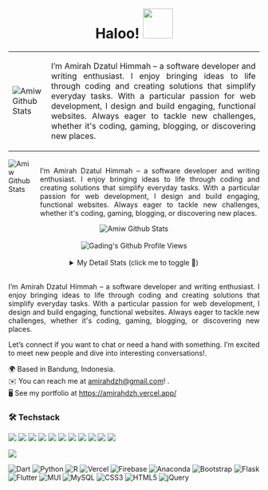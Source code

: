 <!-- ![banner](https://github.com/slvally/slvally/assets/133903731/b14e3dcd-4bd8-4d90-a11b-74be3e5461ee) -->

<h1 align="center">
  Haloo!
 <img src="https://media.tenor.com/RpXukdyagxsAAAAi/angry-fox.gif" width="60px"/>
<!--   <img src="https://media.tenor.com/YLOlmVlg304AAAAi/shiro-cute.gif" width="60px"/>  -->
</h1>

<table>
  <tr>
    <td>
      <img src="https://github-readme-stats.vercel.app/api?username=amirahdzh&show_icons=true&theme=dracula" alt="Amiw Github Stats">
    </td>
    <td>
      <p align="justify">I’m Amirah Dzatul Himmah – a software developer and writing enthusiast. I enjoy bringing ideas to life through coding and creating solutions that simplify everyday tasks. With a particular passion for web development, I design and build engaging, functional websites. Always eager to tackle new challenges, whether it's coding, gaming, blogging, or discovering new places.</p>
    </td>
  </tr>
</table>

<div style="display: flex; align-items: flex-start; gap: 20px;">
  <div>
    <img src="https://github-readme-stats.vercel.app/api?username=amirahdzh&show_icons=true&theme=dracula" alt="Amiw Github Stats">
  </div>
  <div>
    <p align="justify">I’m Amirah Dzatul Himmah – a software developer and writing enthusiast. I enjoy bringing ideas to life through coding and creating solutions that simplify everyday tasks. With a particular passion for web development, I design and build engaging, functional websites. Always eager to tackle new challenges, whether it's coding, gaming, blogging, or discovering new places.</p>
  </div>
</div>



<div align="center">
  <img src="https://github-readme-stats.vercel.app/api?username=amirahdzh&show_icons=true&theme=dracula" alt="Amiw Github Stats">
  <br><br>
  <img src="https://komarev.com/ghpvc/?username=amirahdzh&color=F4A4B5&style=flat" alt="Gading's Github Profile Views" />
<!--   <img src="https://wakatime.com/badge/user/7a831ab0-e43a-4215-aa08-92f915bed065.svg" alt="Total time coded since May 13 2019" /> -->
  <br><br>
  <details>
    <summary>My Detail Stats (click me to toggle 👀)</summary>
    <br>
    <p><img src="https://github-readme-stats.vercel.app/api/top-langs/?username=amirahdzh&theme=algolia&hide_border=true&langs_count=5" alt="Most used languages" /></p>
    <p><img src="https://github-readme-streak-stats.herokuapp.com/?user=amirahdzh&theme=algolia" alt="Stat Streak" /></p>
    <p><img src="https://github-profile-trophy.vercel.app/?username=amirahdzh&theme=algolia&margin-w=5&margin-h=5" alt="Github Trophy" /></p>
  </details>
</div>
<br>

<!-- [![Typing SVG](https://readme-typing-svg.herokuapp.com/?lines=Hi+There!;Glad+to+See+You+Here!+👋)](https://git.io/typing-svg) -->
<!-- [![Typing SVG](https://readme-typing-svg.herokuapp.com?font=Fira+Code&pause=200&color=F7CB00&width=435&lines=Hi+There!;Glad+to+See+You+Here!+👋)](https://git.io/typing-svg) -->
<!-- [![Typing SVG](https://readme-typing-svg.herokuapp.com?font=Fira&color=F7CB00&width=435&lines=Hi+There!;Glad+to+See+You+Here!+👋)](https://git.io/typing-svg) -->

<p align="justify">I’m Amirah Dzatul Himmah – a software developer and writing enthusiast. I enjoy bringing ideas to life through coding and creating solutions that simplify everyday tasks. With a particular passion for web development, I design and build engaging, functional websites. Always eager to tackle new challenges, whether it's coding, gaming, blogging, or discovering new places.<p>
<p align="justify">Let’s connect if you want to chat or need a hand with something. I’m excited to meet new people and dive into interesting conversations!.<p>

<!-- <img alt="" src="https://media.tenor.com/MYDG91HHJ-oAAAAC/vestia-zeta-hololive.gif" align="right"  width="50%" marginLeft="2em"/> -->
<!-- <img alt="" src="https://media.tenor.com/Hyma91bpX1UAAAAC/no-game-no-life-ngnl.gif" align="right"  width="50%" marginLeft="3em"/> -->
<!-- <img height="180em" src="https://github-readme-stats-eight-theta.vercel.app/api?username=rihitoRiku&show_icons=true&theme=vision-friendly-dark&include_all_commits=true&count_private=true" align="right"  width="50%" marginLeft="2em"/> -->
<!-- <img height="180em" src="https://github-readme-stats-eight-theta.vercel.app/api?username=rihitoRiku&show_icons=true&theme=dark&include_all_commits=true&count_private=true" align="right"  width="50%" marginLeft="2em"/> -->
<!-- <img alt="" src="https://media.tenor.com/Wm2_dA3yx4oAAAAd/%E3%83%A0%E3%83%BC%E3%83%8A-%E3%83%9B%E3%83%AD%E3%83%A9%E3%82%A4%E3%83%96.gif" align="right"  width="50%" marginLeft="2em"/> -->

🌍&nbsp;Based in Bandung, Indonesia.\
✉️&nbsp;You can reach me at amirahdzh@gmail.com! .\
🖥️&nbsp;See my portfolio at https://amirahdzh.vercel.app/

<!--
### 🌐 Socials

<p align="left">
  
[![LinkedIn](https://img.shields.io/badge/LinkedIn-%230077B5.svg?logo=linkedin&logoColor=white)](https://linkedin.com/in/amirahdzh) [![Instagram](https://img.shields.io/badge/Instagram-%230077B5.svg?logo=instagram&logoColor=white)](https://www.instagram.com/rihito.riku) [![Facebook](https://img.shields.io/badge/Facebook-%230077B5.svg?logo=facebook&logoColor=white)](https://www.facebook.com/rihitoRiku/)
<!-- <img src="{[BadgeURLHere](https://img.shields.io/badge/LinkedIn-0077B5?style=for-the-badge&logo=linkedin&logoColor=white)}" />
 
</p>
-->


### 🛠️ Techstack
<p align="left">
  
![](https://img.shields.io/badge/Code-JavaScript-informational?style=flat&color=informational&logo=javascript)
![](https://img.shields.io/badge/Code-React-informational?style=flat&color=informational&logo=react)
![](https://img.shields.io/badge/Code-TypeScript-informational?style=flat&color=informational)
![](https://img.shields.io/badge/Code-Node-informational?style=flat&color=informational&logo=node.js)
![](https://img.shields.io/badge/Code-Tailwind%20CSS-informational?style=flat&color=informational&logo=tailwind-css)
![](https://img.shields.io/badge/Code-Laravel-informational?style=flat&color=informational&logo=laravel)
![](https://img.shields.io/badge/Code-PHP-informational?style=flat&color=informational&logo=php)
![](https://img.shields.io/badge/Platform-Google%20Cloud-informational?style=flat&color=informational&logo=google-cloud)
![](https://img.shields.io/badge/Framework-Next.js-informational?style=flat&color=informational&logo=next.js)
![](https://img.shields.io/badge/Database-MongoDB-informational?style=flat&color=informational&logo=mongodb)
![](https://img.shields.io/badge/Framework-Express.js-informational?style=flat&color=informational&logo=express)
<!-- ![](https://img.shields.io/badge/ORM-Prisma-informational?style=flat&color=informational&logo=prisma) -->
<!-- ![](https://img.shields.io/badge/Platform-AWS-informational?style=flat&color=informational&logo=amazon-aws) -->
![](https://img.shields.io/badge/Design-Figma-informational?style=flat&color=informational&logo=figma)

</p>


![Dart](https://img.shields.io/badge/dart-%230175C2.svg?style=flat-square&logo=dart&logoColor=white) ![Python](https://img.shields.io/badge/python-3670A0?style=flat-square&logo=python&logoColor=ffdd54) ![R](https://img.shields.io/badge/r-%23276DC3.svg?style=flat-square&logo=r&logoColor=white) ![Vercel](https://img.shields.io/badge/vercel-%23000000.svg?style=flat-square&logo=vercel&logoColor=white) ![Firebase](https://img.shields.io/badge/firebase-%23039BE5.svg?style=flat-square&logo=firebase) ![Anaconda](https://img.shields.io/badge/Anaconda-%2344A833.svg?style=flat-square&logo=anaconda&logoColor=white) ![Bootstrap](https://img.shields.io/badge/bootstrap-%23563D7C.svg?style=flat-square&logo=bootstrap&logoColor=white) ![Flask](https://img.shields.io/badge/flask-%23000.svg?style=flat-square&logo=flask&logoColor=white) ![Flutter](https://img.shields.io/badge/Flutter-%2302569B.svg?style=flat-square&logo=Flutter&logoColor=white) ![MUI](https://img.shields.io/badge/MUI-%230081CB.svg?style=flat-square&logo=material-ui&logoColor=white) ![MySQL](https://img.shields.io/badge/mysql-%2300f.svg?style=flat-square&logo=mysql&logoColor=white) ![CSS3](https://img.shields.io/badge/css3-%231572B6.svg?style=flat-square&logo=css3&logoColor=white) ![HTML5](https://img.shields.io/badge/html5-%23E34F26.svg?style=flat-square&logo=html5&logoColor=white) ![jQuery](https://img.shields.io/badge/jquery-%230769AD.svg?style=flat-square&logo=jquery&logoColor=white)


<!-- # 📊 Statistics -->
<!--
<p align="start">
 <a href="https://github.com/darkRihito">
  <img height="180em" src="https://github-readme-stats-eight-theta.vercel.app/api?username=darkRihito&show_icons=true&theme=vision-friendly-dark&include_all_commits=true&count_private=true"/>
</a> 
  
<a href="https://github.com/rihitoRiku">
  <img height="180em" src="https://github-readme-stats-eight-theta.vercel.app/api?username=rihitoRiku&show_icons=true&theme=dark&include_all_commits=true&count_private=true"/>
</a> 
<a href="https://github.com/darkRihito">
  <img height="180em" src="https://github-readme-stats-eight-theta.vercel.app/api/top-langs/?username=darkRihito&layout=compact&langs_count=9&theme=dark"/>
</a>  

</p>
-->
<!-- <div><img width="80%" src="https://media.tenor.com/FDEUowEjV9oAAAAC/no-game-no-life-anime.gif"/></div> -->
<!--  <div><img width="80%" src="https://media.tenor.com/KwEWMvs2RhUAAAAC/oshi-no-ko-yaosobi.gif"/></div> -->
<!-- <div><img width="80%" src="https://github.com/slvally/slvally/blob/main/ezgif-5-1f7a137a3d.gif"/></div> -->
<!-- <div><img width="80%" src="https://media.tenor.com/IqqjXGYjtHYAAAAC/anime-pink-hair.gif"/></div> -->
<!-- ![image](https://github.com/slvally/slvally/assets/133903731/4a3c000f-a17f-4fba-8e6b-b41f3c85e473) -->


